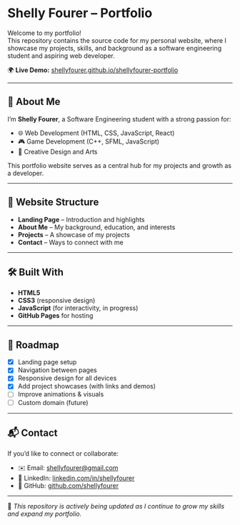 # Shelly Fourer – Portfolio  

Welcome to my portfolio!   
This repository contains the source code for my personal website, where I showcase my projects, skills, and background as a software engineering student and aspiring web developer.  

🌍 **Live Demo:** [shellyfourer.github.io/shellyfourer-portfolio](https://shellyfourer.github.io/shellyfourer-portfolio)  

---

## 🚀 About Me  
I’m **Shelly Fourer**, a Software Engineering student with a strong passion for:  
- 🌐 Web Development (HTML, CSS, JavaScript, React)  
- 🎮 Game Development (C++, SFML, JavaScript)  
- 🎨 Creative Design and Arts  

This portfolio website serves as a central hub for my projects and growth as a developer.  

---

## 📂 Website Structure  

- **Landing Page** – Introduction and highlights  
- **About Me** – My background, education, and interests  
- **Projects** – A showcase of my projects  
- **Contact** – Ways to connect with me  

---

## 🛠️ Built With  

- **HTML5**  
- **CSS3** (responsive design)  
- **JavaScript** (for interactivity, in progress)  
- **GitHub Pages** for hosting  

---

## 📌 Roadmap  

- [x] Landing page setup  
- [x] Navigation between pages  
- [x] Responsive design for all devices  
- [x] Add project showcases (with links and demos)  
- [ ] Improve animations & visuals  
- [ ] Custom domain (future)  

---

## 📬 Contact  

If you’d like to connect or collaborate:  
- ✉️ Email: [shellyfourer@gmail.com](mailto:shellyfourer@gmail.com)  
- 💼 LinkedIn: [linkedin.com/in/shellyfourer](https://www.linkedin.com/in/shellyfourer/)
- 🐙 GitHub: [github.com/shellyfourer](https://github.com/shellyfourer)  

---

🔹 *This repository is actively being updated as I continue to grow my skills and expand my portfolio.*  
